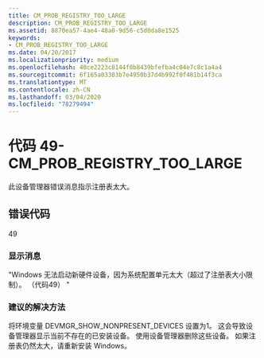 ```yaml
---
title: CM_PROB_REGISTRY_TOO_LARGE
description: CM_PROB_REGISTRY_TOO_LARGE
ms.assetid: 8870ea57-4ae4-48a0-9d56-c5d0da8e1525
keywords:
- CM_PROB_REGISTRY_TOO_LARGE
ms.date: 04/20/2017
ms.localizationpriority: medium
ms.openlocfilehash: 40ce2223c8144f0b8439bfefba4c04e7c8c1a4a4
ms.sourcegitcommit: 6f165a03303b7e4950b37d4b992f0f481b14f3ca
ms.translationtype: MT
ms.contentlocale: zh-CN
ms.lasthandoff: 03/04/2020
ms.locfileid: "78279494"
---
```

# <a name="code-49---cm_prob_registry_too_large"></a>代码 49-CM_PROB_REGISTRY_TOO_LARGE

此设备管理器错误消息指示注册表太大。

## <a name="error-code"></a>错误代码

49

### <a name="display-message"></a>显示消息

"Windows 无法启动新硬件设备，因为系统配置单元太大（超过了注册表大小限制）。 （代码49） "

### <a name="recommended-resolution"></a>建议的解决方法

将环境变量 DEVMGR_SHOW_NONPRESENT_DEVICES 设置为1。 这会导致设备管理器显示当前不存在的已安装设备。 使用设备管理器删除这些设备。 如果注册表仍然太大，请重新安装 Windows。
